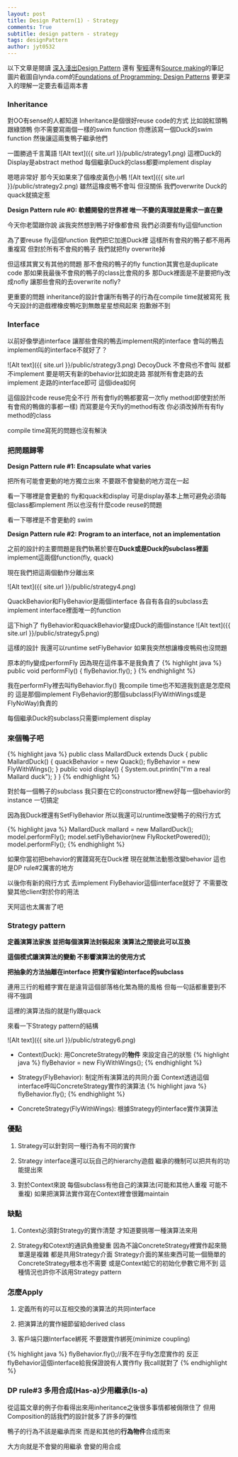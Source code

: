 ```yaml
---
layout: post
title: Design Pattern(1) - Strategy
comments: True 
subtitle: design pattern - strategy
tags: designPattern
author: jyt0532
---
```


以下文章是閱讀
[深入淺出Design Pattern](http://www.oreilly.com.tw/product_java.php?id=a163)
還有
[聖經](https://www.amazon.com/Design-Patterns-Elements-Reusable-Object-Oriented/dp/0201633612)還有[Source making](https://sourcemaking.com/design_patterns)的筆記 
圖片截圖自lynda.com的[Foundations of Programming: Design Patterns](https://www.lynda.com/Developer-Programming-Foundations-tutorials/Foundations-Programming-Design-Patterns/135365-2.html) 要更深入的理解一定要去看這兩本書

### Inheritance 

對OO有sense的人都知道 Inheritance是個很好reuse code的方式 比如說紅頭鴨跟綠頭鴨 你不需要寫兩個一樣的swim function 
你應該寫一個Duck的swim function 然後讓這兩隻鴨子繼承他們

一圖勝過千言萬語
![Alt text]({{ site.url }}/public/strategy1.png)
這裡Duck的Display是abstract method 每個繼承Duck的class都要implement display

嗯嗯非常好 那今天如果來了個橡皮黃色小鴨
![Alt text]({{ site.url }}/public/strategy2.png)
雖然這橡皮鴨不會叫 但沒關係 我們overwrite Duck的quack就搞定惹

**Design Pattern rule #0: 軟體開發的世界裡 唯一不變的真理就是需求一直在變**

今天你老闆跟你說 誒我突然想到鴨子好像都會飛 我們必須要有fly這個function

為了要reuse fly這個function 我們把它加進Duck裡 這樣所有會飛的鴨子都不用再重複寫 但對於所有不會飛的鴨子 我們就把fly overwrite掉

但這樣其實又有其他的問題 那不會飛的鴨子的fly function其實也是duplicate code 那如果我最後不會飛的鴨子的class比會飛的多 那Duck裡面是不是要把fly改成nofly 讓那些會飛的去overwrite nofly? 

更重要的問題 inheritance的設計會讓所有鴨子的行為在compile time就被寫死 
我今天設計的遊戲裡橡皮鴨吃到無敵星星想飛起來 抱歉辦不到

### Interface

以前好像學過interface 讓那些會飛的鴨去implement飛的interface 會叫的鴨去implement叫的interface不就好了？

![Alt text]({{ site.url }}/public/strategy3.png)
DecoyDuck 不會飛也不會叫 就都不implement 要是明天有新的behavior比如說走路 那就所有會走路的去implement 走路的interface即可 這個idea如何

這個設計code reuse完全不行 
所有會fly的鴨都要寫一次fly method(即使對於所有會飛的鴨做的事都一樣) 
而寫要是今天fly的method有改 你必須改掉所有有fly method的class

compile time寫死的問題也沒有解決

### 把問題歸零

**Design Pattern rule #1: Encapsulate what varies**

把所有可能會更動的地方獨立出來 不要跟不會變動的地方混在一起

看一下哪裡是會更動的 fly和quack和display 可是display基本上無可避免必須每個class都implement 所以也沒有什麼code reuse的問題

看一下哪裡是不會更動的 swim

**Design Pattern rule #2: Program to an interface, not an implementation**

之前的設計的主要問題是我們執著於要在**Duck或是Duck的subclass裡面**implement這兩個function(fly, quack)

現在我們把這兩個動作分離出來

![Alt text]({{ site.url }}/public/strategy4.png)

QuackBehavior和FlyBehavior是兩個interface 各自有各自的subclass去implement interface裡面唯一的function

這下high了 flyBehavior和quackBehavior變成Duck的兩個instance
![Alt text]({{ site.url }}/public/strategy5.png)

這樣的設計 我還可以runtime setFlyBehavior 如果我突然想讓橡皮鴨飛也沒問題

原本的fly變成performFly 因為現在這件事不是我負責了 
{% highlight java %}
public void performFly() {
	flyBehavior.fly();
}
{% endhighlight %}

我在performFly裡去叫flyBehavior.fly()
我compile time也不知道我到底是怎麼飛的 這是那個implement FlyBehavior的那個subclass(FlyWithWings或是FlyNoWay)負責的

每個繼承Duck的subclass只需要implement display

### 來個鴨子吧
{% highlight java %}
public class MallardDuck extends Duck {
	public MallardDuck() {
		quackBehavior = new Quack();
		flyBehavior = new FlyWithWings();
	}
	public void display() {
		System.out.println("I'm a real Mallard duck");
	}
}
{% endhighlight %}

對於每一個鴨子的subclass 我只要在它的constructor裡new好每一個behavior的instance 一切搞定 

因為我Duck裡還有SetFlyBehavior 所以我還可以runtime改變鴨子的飛行方式

{% highlight java %}
MallardDuck mallard = new MallardDuck();
model.performFly();	
model.setFlyBehavior(new FlyRocketPowered());
model.performFly();
{% endhighlight %}

如果你當初把behavior的實踐寫死在Duck裡 現在就無法動態改變behavior 這也是DP rule#2厲害的地方

以後你有新的飛行方式 去implement FlyBehavior這個interface就好了 不需要改變其他client對於你的用法

天阿這也太厲害了吧 

### Strategy pattern

**定義演算法家族 並把每個演算法封裝起來 演算法之間彼此可以互換**

**這個模式讓演算法的變動 不影響演算法的使用方式**

**把抽象的方法抽離在interface 把實作留給interface的subclass**

連用三行的粗體字實在是違背這個部落格化繁為簡的風格 但每一句話都重要到不得不強調

這裡的演算法指的就是fly跟quack

來看一下Strategy pattern的結構

![Alt text]({{ site.url }}/public/strategy6.png)

* Context(Duck): 用ConcreteStrategy的**物件** 來設定自己的狀態
{% highlight java %}
flyBehavior = new FlyWithWings();
{% endhighlight %}

* Strategy(FlyBehavior): 制定所有演算法的共同介面 
Context透過這個interface呼叫ConcreteStrategy實作的演算法
{% highlight java %}
flyBehavior.fly();
{% endhighlight %}

* ConcreteStrategy(FlyWithWings): 根據Strategy的interface實作演算法

### 優點

1. Strategy可以針對同一種行為有不同的實作

2. Strategy interface還可以玩自己的hierarchy遊戲 繼承的機制可以把共有的功能提出來

3. 對於Context來說 每個subclass有他自己的演算法(可能和其他人重複 可能不重複)
如果把演算法實作寫在Context裡會很難maintain

### 缺點

1. Context必須對Strategy的實作清楚 才知道要挑哪一種演算法來用

2. Strategy和Cotext的通訊負擔變重 因為不論ConcreteStrategy裡實作起來簡單還是複雜
都是共用Strategy介面 Strategy介面的某些東西可能一個簡單的ConcreteStrategy根本也不需要 或是Context給它的初始化參數它用不到
這種情況也許你不該用Strategy pattern

### 怎麼Apply

1. 定義所有的可以互相交換的演算法的共同interface

2. 把演算法的實作細節留給derived class

3. 客戶端只跟Interface綁死 不要跟實作綁死(minimize coupling)

{% highlight java %}
flyBehavior.fly();//我不在乎fly怎麼實作的 反正flyBehavior這個interface給我保證說有人實作fly 我call就對了
{% endhighlight %}

### DP rule#3 多用合成(Has-a)少用繼承(Is-a)

從這篇文章的例子你看得出來用inheritance之後很多事情都被侷限住了 
但用Composition的話我們的設計就多了許多的彈性

鴨子的行為不該是繼承而來 而是和其他的**行為物件**合成而來

大方向就是不會變的用繼承 會變的用合成
